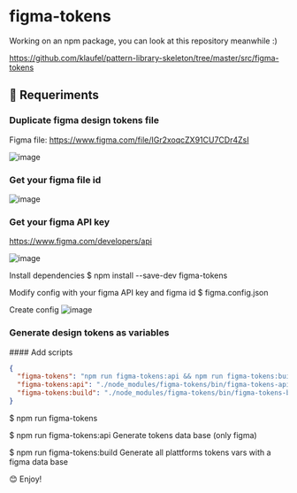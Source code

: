 # figma-tokens

Working on an npm package, you can look at this repository meanwhile :)

https://github.com/klaufel/pattern-library-skeleton/tree/master/src/figma-tokens

## 🤝 Requeriments

### Duplicate figma design tokens file

Figma file: https://www.figma.com/file/IGr2xoqcZX91CU7CDr4ZsI

![image](https://user-images.githubusercontent.com/1427623/92307873-c4dbdf00-ef99-11ea-9ca4-eb9baecff1e5.png)

### Get your figma file id

![image](https://user-images.githubusercontent.com/1427623/92307876-c73e3900-ef99-11ea-8df4-c9d41eae0ac9.png)

### Get your figma API key

https://www.figma.com/developers/api

![image](https://user-images.githubusercontent.com/1427623/92307890-dde49000-ef99-11ea-9a03-fd5cc725d9ab.png)

Install dependencies \$ npm install --save-dev figma-tokens

Modify config with your figma API key and figma id \$ figma.config.json

Create config
![image](https://user-images.githubusercontent.com/1427623/92307902-f3f25080-ef99-11ea-94e4-69a06c0ad35a.png)

### Generate design tokens as variables

#### Add scripts

```json
{
  "figma-tokens": "npm run figma-tokens:api && npm run figma-tokens:build",
  "figma-tokens:api": "./node_modules/figma-tokens/bin/figma-tokens-api",
  "figma-tokens:build": "./node_modules/figma-tokens/bin/figma-tokens-build"
}
```

\$ npm run figma-tokens

\$ npm run figma-tokens:api Generate tokens data base (only figma)

\$ npm run figma-tokens:build Generate all plattforms tokens vars with a figma data base

😊 Enjoy!
